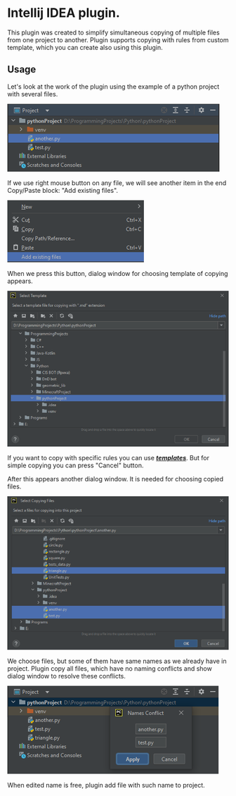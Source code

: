 # Intellij IDEA plugin.

This plugin was created to simplify simultaneous copying of multiple files from one project to another.
Plugin supports copying with rules from custom template, which you can create also using this plugin.

## Usage

Let's look at the work of the plugin using the example of a python project with several files.

![New project with several files](./images/EmptyProject.png)

If we use right mouse button on any file, we will see another item in the end Copy/Paste block: "Add existing files".

![Add existing files button](./images/AddButton.png)

When we press this button, dialog window for choosing template of copying appears.

![Template choosing window](./images/TemplateWindow.png)

If you want to copy with specific rules you can use [***templates***](TEMPLATE.md). But for simple copying you can press "Cancel" button.

After this appears another dialog window. It is needed for choosing copied files.

![Files choosing window](./images/FilesWindow.png)

We choose files, but some of them have same names as we already have in project. Plugin copy all files, which have no naming conflicts and show dialog window to resolve these conflicts.

![Naming conflicts window](./images/ConflictsWindow.png)

When edited name is free, plugin add file with such name to project.
